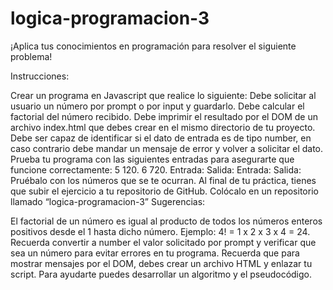 # logica-programacion-3
¡Aplica tus conocimientos en programación para resolver el siguiente problema!

Instrucciones:

Crear un programa en Javascript que realice lo siguiente:
Debe solicitar al usuario un número por prompt o por input y guardarlo.
Debe calcular el factorial del número recibido.
Debe imprimir el resultado por el DOM de un archivo index.html que debes crear en el mismo directorio de tu proyecto.
Debe ser capaz de identificar si el dato de entrada es de tipo number, en caso contrario debe mandar un mensaje de error y volver a solicitar el dato.
Prueba tu programa con las siguientes entradas para asegurarte que funcione correctamente:
5
120.
6
720.
Entrada: 
Salida:
Entrada: 
Salida: 
Pruébalo con los números que se te ocurran.
Al final de tu práctica, tienes que subir el ejercicio a tu repositorio de GitHub.
Colócalo en un repositorio llamado “logica-programacion-3”
Sugerencias:

El factorial de un número es igual al producto de todos los números enteros positivos desde el 1 hasta dicho número.
Ejemplo: 4! = 1 x 2 x 3 x 4 = 24.
Recuerda convertir a number el valor solicitado por prompt y verificar que sea un número para evitar errores en tu programa.
Recuerda que para mostrar mensajes por el DOM, debes crear un archivo HTML y enlazar tu script.
Para ayudarte puedes desarrollar un algoritmo y el pseudocódigo.